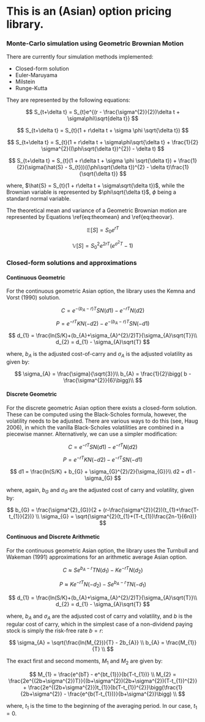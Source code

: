 # This is an (Asian) option pricing library.


### Monte-Carlo simulation using Geometric Brownian Motion

There are currently four simulation methods implemented:

* Closed-form solution
* Euler-Maruyama
* Milstein
* Runge-Kutta

They are represented by the following equations:

$$
S_{t+\delta t} = S_{t}e^{(r - \frac{\sigma^{2}}{2})\delta t + \sigma\phi\\sqrt{delta t}}
$$

$$
S_{t+\delta t} = S_{t}(1 + r\delta t + \sigma \phi \sqrt{\delta t})
$$

$$
S_{t+\delta t} = S_{t}(1 + r\delta t + \sigma\phi\sqrt{\delta t} + \frac{1}{2} \sigma^{2}((\phi\sqrt{\delta t})^{2}) - \delta t)
$$

$$
S_{t+\delta t} = S_{t}(1 + r\delta t + \sigma \phi \sqrt{\delta t}) + \frac{1}{2}(\sigma(\hat{S} - S_{t}))((\phi\sqrt{\delta t})^{2} - \delta t)\frac{1}{\sqrt{\delta t}}
$$

where, $\hat{S} = S_{t}(1 + r\delta t + \sigma\sqrt{\delta t})$, while the Brownian variable is represented by $\phi\sqrt{\delta t}$, $\phi$ being a standard normal variable. 


The theoretical mean and variance of a Geometric Brownian motion are represented by Equations \ref{eq:theomean} and \ref{eq:theovar}. 

$$
\mathbb{E}[S] = S_{0}e^{rT}
$$

$$
\mathbb{V}[S] = S_{0}^{2}e^{2rT}(e^{\sigma^{2}T} - 1)
$$


### Closed-form solutions and approximations
 

#### Continuous Geometric

For the continuous geometric Asian option, the library uses the Kemna and Vorst (1990) solution.

$$
C = e^{-(b_{A}-r)T}SN(d1) - e^{-rT}N(d2)
$$

$$
P = e^{-rT}KN(-d2) - e^{-(b_{A}-r)T}SN(-d1)
$$

$$
d_{1} = \frac{ln(S/K)+(b_{A}+\sigma_{A}^{2}/2)T}{\sigma_{A}\sqrt{T}}\\
d_{2} = d_{1} - \sigma_{A}\sqrt{T}
$$

where, $b_{A}$ is the adjusted cost-of-carry and $\sigma_{A}$ is the adjusted volatility as given by:

$$
\sigma_{A} = \frac{\sigma}{\sqrt{3}}\\
b_{A} = \frac{1}{2}\bigg( b - \frac{\sigma^{2}}{6}\bigg)\\ 
$$

#### Discrete Geometric

For the discrete geometric Asian option there exists a closed-form solution. These can be computed using the Black-Scholes formula, however, the volatility needs to be adjusted. There are various ways to do this (see, Haug 2006), in which the vanilla Black-Scholes volatilities are combined in a piecewise manner. Alternatively, we can use a simpler modification:

$$
C = e^{-rT}SN(d1) - e^{-rT}N(d2)
$$

$$
P = e^{-rT}KN(-d2) - e^{-rT}SN(-d1)
$$

$$
d1 = \frac{ln(S/K) + b_{G} + \sigma_{G}^{2}/2}{\sigma_{G}}\\
d2 = d1 - \sigma_{G}
$$

where, again, $b_{G}$ and $\sigma_{G}$ are the adjusted cost of carry and volatility, given by:

$$
b_{G} = \frac{\sigma^{2}_{G}}{2 + (r-\frac{\sigma^{2}}{2})(t_{1}+\frac{T-t_{1}}{2})} \\
\sigma_{G} = \sqrt{\sigma^{2}(t_{1}+(T-t_{1})\frac{2n-1}{6n})}
$$

#### Continuous and Discrete Arithmetic

For the continuous geometric Asian option, the library uses the Turnbull and Wakeman (1991) approximations for an arithmetic average Asian option. 

$$
C \approx Se^{b_{A} - r}TN(d_{1}) - Ke^{-rT}N(d_{2})
$$

$$
P \approx Ke^{-rT}N(-d_{2}) - Se^{b_{A}-r}TN(-d_{1})
$$

$$
d_{1} = \frac{ln(S/K)+(b_{A}+\sigma_{A}^{2}/2)T}{\sigma_{A}\sqrt{T}}\\
d_{2} = d_{1} - \sigma_{A}\sqrt{T}
$$

where, $b_{A}$ and $\sigma_{A}$ are the adjusted cost of carry and volatility, and $b$ is the regular cost of carry, which in the simplest case of a non-dividend paying stock is simply the risk-free rate $b=r$:

$$
\sigma_{A} = \sqrt{\frac{ln(M_{2})}{T} - 2b_{A}} \\
b_{A} = \frac{M_{1}}{T} \\
$$

The exact first and second moments, $M_{1}$ and $M_{2}$ are given by:

$$
M_{1} = \frac{e^{bT} - e^{bt_{1}}}{b(T-t_{1})} \\
M_{2} = \frac{2e^{(2b+\sigma^{2})T}}{(b+\sigma^{2})(2b+\sigma^{2})(T-t_{1})^{2}} + \frac{2e^{(2b+\sigma^{2}})t_{1}}{b(T-t_{1})^{2}}\bigg(\frac{1}{2b+\sigma^{2}} - \frac{e^{b(T-t_{1})}}{b+\sigma^{2}}\bigg) \\
$$
	
where, $t_{1}$ is the time to the beginning of the averaging period. In our case, $t_{1}=0$. 

